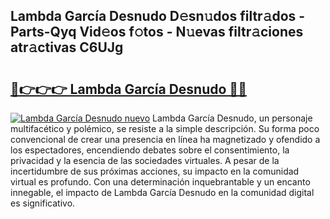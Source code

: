 ## Lambda García Desnudo D𝚎sn𝚞dos filtr𝚊dos - Parts-Qyq Vid𝚎os f𝚘tos - N𝚞evas filtr𝚊ciones atr𝚊ctivas C6UJg

# <h2><a href="http://mb8kcz.tromn.icu/?c=Lambda+Garc%c3%ada+Desnudo">🔗👉👉👉 Lambda García Desnudo 🔗🔗</a></h2>

[![Lambda García Desnudo nuevo](https://i.imgur.com/pEAQMta.gif)](http://mb8kcz.tromn.icu/?c=Lambda+Garc%c3%ada+Desnudo)
Lambda García Desnudo, un personaje multifacético y polémico, se resiste a la simple descripción. Su forma poco convencional de crear una presencia en línea ha magnetizado y ofendido a los espectadores, encendiendo debates sobre el consentimiento, la privacidad y la esencia de las sociedades virtuales. A pesar de la incertidumbre de sus próximas acciones, su impacto en la comunidad virtual es profundo. Con una determinación inquebrantable y un encanto innegable, el impacto de Lambda García Desnudo en la comunidad digital es significativo.
